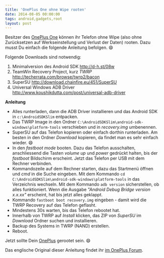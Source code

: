 ```yaml
---
title: 'OnePlus One ohne Wipe rooten'
date: 2014-08-05 00:00:00 
tags: android,gadgets,root
layout: post
---
```

Besitzer des [OnePlus One][1] können ihr Telefon ohne Wipe (also ohne Zurücksetzen auf Werkseinstellung und Verlust der Daten) rooten. Dazu musst Du einfach die folgende Anleitung befolgen. :smile:

Folgende Downloads sind notwendig:

1. Minimalversion des Android SDK http://d-h.st/08w
2. TeamWin Recovery Project, kurz *TWRP* http://techerrata.com/browse/twrp2/bacon
3. SuperSU http://download.chainfire.eu/451/SuperSU
4. Universal Windows ADB Driver http://www.koushikdutta.com/post/universal-adb-driver

**Anleitung**

* Alles runterladen, dann die ADB Driver installieren und das Android SDK in `c:\AndroidSDKSlim` entpacken.
* Das TWRP Image in den Ordner `C:\AndroidSDKSlim\android-sdk-windows\platform-tools` verschieben und in *recovery.img* umbenennen.
* SuperSU auf das Telefon kopieren oder einfach dorthin runterladen. Am besten in den Ordner *Download* kopieren, da findet man es sehr einfach wieder. :smile:
* In den *fastboot mode* booten. Dazu das Telefon ausschalten, anschliessend die Tasten *volume up* und *power* gedrückt halten, bis der *fastboot* Bildschirm erscheint. Jetzt das Telefon per USB mit dem Rechner verbinden.
* Kommandozeile auf dem Rechner starten, dazu das Startmenü öffnen und *cmd* in die Suche eingeben. Mit dem Kommando `cd C:\AndroidSDKSlim\android-sdk-windows\platform-tools` in das Verzeichnis wechseln. Mit dem Kommando `adb version` sicherstellen, ob alles funktioniert. Wenn die Ausgabe *"Android Debug Bridge version x.x.xx"* erscheint, hat bis jetzt alles geklappt.
* Kommando `fastboot boot recovery.img` eingeben - damit wird die TWRP Recovery auf das Telefon geflasht.
* Mindestens 30s warten, bis das Telefon rebootet hat.
* Innerhalb von TWRP auf *Install* klicken, das ZIP von *SuperSU* im *Download* Ordner suchen und installieren.
* Backup des Systems in TWRP (NAND) erstellen.
* Reboot.

Jetzt sollte Dein [OnePlus][1] gerootet sein. :smile:

Das englische Original dieser Anleitung findet ihr [im OnePlus Forum][0].

[0]: https://forums.oneplus.net/threads/root-guide-oneplus-one-doesnt-wipe-your-data.66270/page-3#post-3190255
[1]: http://oneplus.net/de/one

